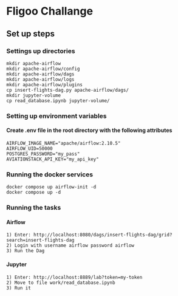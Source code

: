 # Fligoo Challange

## Set up steps

### Settings up directories
```
mkdir apache-airflow
mkdir apache-airflow/config
mkdir apache-airflow/dags
mkdir apache-airflow/logs
mkdir apache-airflow/plugins
cp insert-flights-dag.py apache-airflow/dags/
mkdir jupyter-volume
cp read_database.ipynb jupyter-volume/
```

### Setting up environment variables
#### Create .env file in the root directory with the following attributes
```
AIRFLOW_IMAGE_NAME="apache/airflow:2.10.5"
AIRFLOW_UID=50000
POSTGRES_PASSWORD="my_pass"
AVIATIONSTACK_API_KEY="my_api_key"
```

### Running the docker services
```
docker compose up airflow-init -d
docker compose up -d
```

### Running the tasks
#### Airflow
```
1) Enter: http://localhost:8080/dags/insert-flights-dag/grid?search=insert-flights-dag
2) Login with username airflow password airflow
3) Run the Dag
```

#### Jupyter
```
1) Enter: http://localhost:8889/lab?token=my-token
2) Move to file work/read_database.ipynb
3) Run it
```
